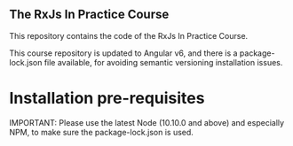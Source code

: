 
## The RxJs In Practice Course

This repository contains the code of the RxJs In Practice Course.

This course repository is updated to Angular v6, and there is a  package-lock.json file available, for avoiding semantic versioning installation issues.

# Installation pre-requisites

IMPORTANT: Please use the latest Node (10.10.0 and above) and especially NPM, to make sure the package-lock.json is used.